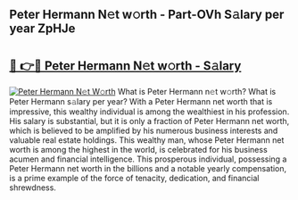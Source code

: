 ## Peter Hermann N𝚎t w𝚘rth - Part-OVh S𝚊lary per year ZpHJe

# <h2><a href="http://gc1s4ef.nevu.top/?p=Peter+Hermann">🔗 👉🔴 Peter Hermann N𝚎t w𝚘rth - S𝚊lary</a></h2>

[![Peter Hermann N𝚎t W𝚘rth](https://i.imgur.com/Oavwk0R.jpeg)](http://gc1s4ef.nevu.top/?p=Peter+Hermann)
What is Peter Hermann n𝚎t w𝚘rth? What is Peter Hermann s𝚊lary per year?
With a Peter Hermann net worth that is impressive, this wealthy individual is among the wealthiest in his profession. His salary is substantial, but it is only a fraction of Peter Hermann net worth, which is believed to be amplified by his numerous business interests and valuable real estate holdings. This wealthy man, whose Peter Hermann net worth is among the highest in the world, is celebrated for his business acumen and financial intelligence. This prosperous individual, possessing a Peter Hermann net worth in the billions and a notable yearly compensation, is a prime example of the force of tenacity, dedication, and financial shrewdness.
